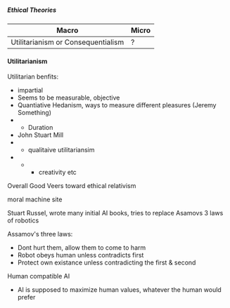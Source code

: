 ##### Ethical Theories

|Macro|Micro|
|------|----|
Utilitarianism or Consequentialism | ?|


#### Utilitarianism

Utilitarian benfits:
* impartial
* Seems to be measurable, objective
* Quantiative Hedanism, ways to measure different pleasures (Jeremy Something)
* * Duration
* John Stuart Mill
* * qualitaive utilitariansim
* * * creativity etc

Overall Good
Veers toward ethical relativism 


moral machine site 

Stuart Russel, wrote many initial AI books, tries to replace Asamovs 3 laws of robotics

Assamov's three laws:
* Dont hurt them, allow them to come to harm
* Robot obeys human unless contradicts first
* Protect own existance unless contradicting the first & second

Human compatible AI
* AI is supposed to maximize human values, whatever the human would prefer 






